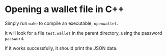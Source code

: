 # Opening a wallet file in C++

Simply run `make` to compile an executable, `openwallet`.

It will look for a file `test.wallet` in the parent directory, using the password `password`.

If it works successfully, it should print the JSON data.
